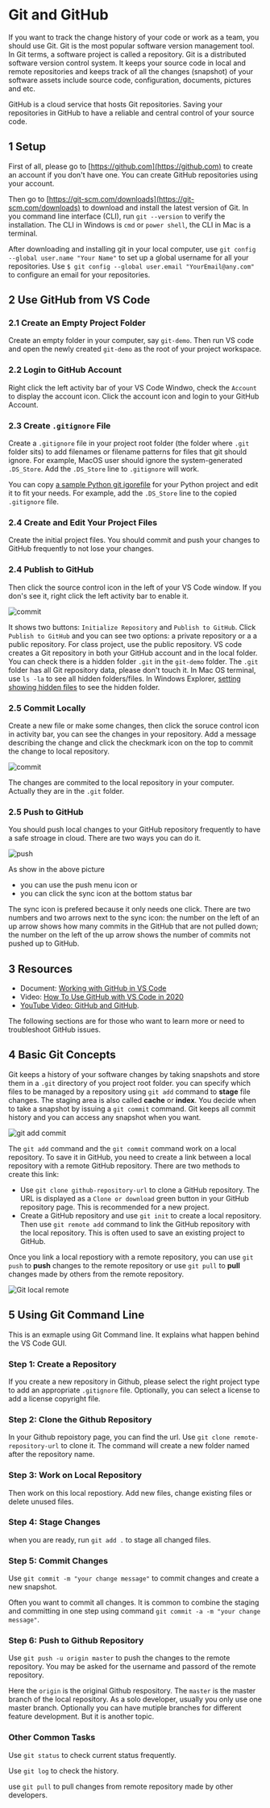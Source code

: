 # Git and GitHub

If you want to track the change history of your code or work as a team, you should use Git. Git is the most popular software version management tool. In Git terms, a software project is called a repository. Git is a distributed software version control system. It keeps your source code in local and remote repositories and keeps track of all the changes (snapshot) of your software assets include source code, configuration, documents, pictures and etc.

GitHub is a cloud service that hosts Git repositories. Saving your repositories in GitHub to have a reliable and central control of your source code.

## 1 Setup

First of all, please go to [https://github.com](https://github.com) to create an account if you don't have one. You can create GitHub repositories using your account.

Then go to [https://git-scm.com/downloads](https://git-scm.com/downloads) to download and install the latest version of Git. In you command line interface (CLI), run `git --version` to verify the installation. The CLI in Windows is `cmd` or `power shell`, the CLI in Mac is a terminal.

After downloading and installing git in your local computer, use `git config --global user.name "Your Name"` to set up a global username for all your repositories. Use `$ git config --global user.email "YourEmail@any.com"` to configure an email for your repositories.

## 2 Use GitHub from VS Code

### 2.1 Create an Empty Project Folder

Create an empty folder in your computer, say `git-demo`. Then run VS code and open the newly created `git-demo` as the root of your project workspace.

### 2.2 Login to GitHub Account

Right click the left activity bar of your VS Code Windwo, check the `Account` to display the account icon. Click the account icon and login to your GitHub Account.

### 2.3 Create `.gitignore` File

Create a `.gitignore` file in your project root folder (the folder where `.git` folder sits) to add filenames or filename patterns for files that git should ignore. For example, MacOS user should ignore the system-generated `.DS_Store`. Add the `.DS_Store` line to `.gitignore` will work.

You can copy [a sample Python git igorefile](https://github.com/github/gitignore/blob/master/Python.gitignore) for your Python project and edit it to fit your needs. For example, add the `.DS_Store` line to the copied `.gitignore` file.

### 2.4 Create and Edit Your Project Files

Create the initial project files. You should commit and push your changes to GitHub frequently to not lose your changes.

### 2.4 Publish to GitHub

Then click the source control icon in the left of your VS Code window. If you don's see it, right click the left activity bar to enable it.

![commit](images/github.png)

It shows two buttons: `Initialize Repository` and `Publish to GitHub`. Click `Publish to GitHub` and you can see two options: a private repository or a a public repository. For class project, use the public repository. VS code creates a Git repository in both your GitHub account and in the local folder. You can check there is a hidden folder `.git` in the `git-demo` folder. The `.git` folder has all Git repository data, please don't touch it. In Mac OS terminal, use `ls -la` to see all hidden folders/files. In Windows Explorer, [setting showing hidden files](https://support.microsoft.com/en-us/help/4028316/windows-view-hidden-files-and-folders-in-windows-10) to see the hidden folder.

### 2.5 Commit Locally

Create a new file or make some changes, then click the soruce control icon in activity bar, you can see the changes in your repository. Add a message describing the change and click the checkmark icon on the top to commit the change to local repository.

![commit](images/commit.png)

The changes are commited to the local repository in your computer. Actually they are in the `.git` folder.

### 2.5 Push to GitHub

You should push local changes to your GitHub repository frequently to have a safe stroage in cloud. There are two ways you can do it.

![push](images/push.png)

As show in the above picture

- you can use the push menu icon or
- you can click the sync icon at the bottom status bar

The sync icon is prefered because it only needs one click. There are two numbers and two arrows next to the sync icon: the number on the left of an up arrow shows how many commits in the GitHub that are not pulled down; the number on the left of the up arrow shows the number of commits not pushed up to GitHub.

## 3 Resources

- Document: [Working with GitHub in VS Code](https://code.visualstudio.com/docs/editor/github)
- Video: [How To Use GitHub with VS Code in 2020](https://youtu.be/OmX0o2iBVek)
- [YouTube Video: GitHub and GitHub](https://youtu.be/WUDzf_c2w0I).

The following sections are for those who want to learn more or need to troubleshoot GitHub issues.

## 4 Basic Git Concepts

Git keeps a history of your software changes by taking snapshots and store them in a `.git` directory of you project root folder. you can specify which files to be managed by a repository using `git add` command to **stage** file changes. The staging area is also called **cache** or **index**. You decide when to take a snapshot by issuing a `git commit` command. Git keeps all commit history and you can access any snapshot when you want.

![git add commit](images/git-add-commit.png)

The `git add` command and the `git commit` command work on a local repository. To save it in GitHub, you need to create a link between a local repository with a remote GitHub repository. There are two methods to create this link:

- Use `git clone github-repository-url` to clone a GitHub repository. The URL is displayed as a `Clone or download` green button in your GitHub repository page. This is recommended for a new project.
- Create a GitHub repository and use `git init` to create a local repository. Then use `git remote add` command to link the GitHub repository with the local repository. This is often used to save an existing project to GitHub.

Once you link a local repostiory with a remote repository, you can use `git push` to **push** changes to the remote repository or use `git pull` to **pull** changes made by others from the remote repository.

![Git local remote](./images/git-local-remote.png)

## 5 Using Git Command Line

This is an exmaple using Git Command line. It explains what happen behind the VS Code GUI.

### Step 1: Create a Repository

If you create a new repository in Github, please select the right project type to add an appropriate `.gitignore` file. Optionally, you can select a license to add a license copyright file.

### Step 2: Clone the Github Repository

In your Github repoistory page, you can find the url. Use `git clone remote-repository-url` to clone it. The command will create a new folder named after the repository name.

### Step 3: Work on Local Repository

Then work on this local repostiory. Add new files, change existing files or delete unused files.

### Step 4: Stage Changes

when you are ready, run `git add .` to stage all changed files.

### Step 5: Commit Changes

Use `git commit -m "your change message"` to commit changes and create a new snapshot.

Often you want to commit all changes. It is common to combine the staging and committing in one step using command `git commit -a -m "your change message"`.

### Step 6: Push to Github Repository

Use `git push -u origin master` to push the changes to the remote repository. You may be asked for the username and passord of the remote repository.

Here the `origin` is the original Github respository. The `master` is the master branch of the local repository. As a solo developer, usually you only use one master branch. Optionally you can have mutiple branches for different feature development. But it is another topic.

### Other Common Tasks

Use `git status` to check current status frequently.

Use `git log` to check the history.

use `git pull` to pull changes from remote repository made by other developers.
